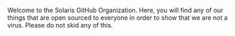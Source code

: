 Welcome to the Solaris GitHub Organization. Here, you will find any of our things that are open sourced to everyone in order to show that we are not a virus. Please do not skid any of this.

